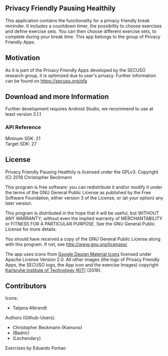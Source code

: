 ## Privacy Friendly Pausing Healthily

This application contains the functionality for a privacy friendly break reminder.
It includes a countdown timer, the possibility to choose exercises and define exercise sets. 
You can then choose different exercise sets, to complete during your break time. 
This app belongs to the group of Privacy Friendly Apps. 

## Motivation

As it is part of the Privacy Friendly Apps developed by the SECUSO research group, it is optimized due to user's privacy. Further information can be found on https://secuso.org/pfa

## Download and more Information

Further development requires Android Studio, we recommend to use at least version 3.1.1
 
### API Reference

Mininum SDK: 21<br />
Target SDK: 27 

## License

Privacy Friendly Pausing Healthily is licensed under the GPLv3.
Copyright (C) 2018  Christopher Beckmann

This program is free software: you can redistribute it and/or modify
it under the terms of the GNU General Public License as published by
the Free Software Foundation, either version 3 of the License, or
(at your option) any later version.

This program is distributed in the hope that it will be useful,
but WITHOUT ANY WARRANTY; without even the implied warranty of
MERCHANTABILITY or FITNESS FOR A PARTICULAR PURPOSE.  See the
GNU General Public License for more details.

You should have received a copy of the GNU General Public License
along with this program. If not, see <http://www.gnu.org/licenses/>.

The app uses icons from [Google Design Material Icons](https://design.google.com/icons/index.html) licensed under Apache License Version 2.0. All other images (the logo of Privacy Friendly Apps, the SECUSO logo, the App icon and the exercise Images) copyright [Karlsruhe Institute of Technology (KIT)](https://www.kit.edu) (2018).

## Contributors

Icons: <br />
- Tatjana Albrandt<br/>

Authors (Github-Users): <br />
- Christopher Beckmann (Kamuno) <br />
- (Badric) <br />
- (Lechendary) <br />

Exercises by Eduardo Fontao <br />
